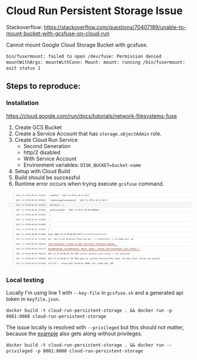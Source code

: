 # Cloud Run Persistent Storage Issue

Stackoverflow:
https://stackoverflow.com/questions/70407189/unable-to-mount-bucket-with-gcsfuse-on-cloud-run

Cannot mount Google Cloud Storage Bucket with gcsfuse. 
```
bin/fusermount: failed to open /dev/fuse: Permission denied
mountWithArgs: mountWithConn: Mount: mount: running /bin/fusermount: exit status 1
```

## Steps to reproduce:

### Installation
https://cloud.google.com/run/docs/tutorials/network-filesystems-fuse
1. Create GCS Bucket
2. Create a Service Account that has `storage.objectAdmin` role.
3. Create Cloud Run Service
    * Second Generation
    * http/2 disabled
    * With Service Account
    * Environment variables: `DISK_BUCKET=bucket-name`
4. Setup with Cloud Build
5. Build should be successful
6. Runtime error occurs when trying execute `gcsfuse` command.

![screenshot1](./screenshots/screenshot01.png)

### Local testing
Locally I'm using line 1 with `--key-file` in `gcsfuse.sh` and a generated api token in `keyfile.json`. 
```
docker build -t cloud-run-persistent-storage . && docker run -p 8081:8080 cloud-run-persistent-storage
```

The issue locally is resolved with `--privileged` but this should not matter, because the [example](https://cloud.google.com/run/docs/tutorials/network-filesystems-fuse) also gets along without privileges.
```
docker build -t cloud-run-persistent-storage . && docker run --privileged -p 8081:8080 cloud-run-persistent-storage
```